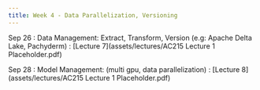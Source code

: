 ```yaml
---
title: Week 4 - Data Parallelization, Versioning
---
```


Sep 26
: Data Management: Extract, Transform, Version (e.g: Apache Delta Lake, Pachyderm)
  : [Lecture 7](assets/lectures/AC215 Lecture 1 Placeholder.pdf)

Sep 28
: Model Management: (multi gpu, data parallelization)
  : [Lecture 8](assets/lectures/AC215 Lecture 1 Placeholder.pdf)
